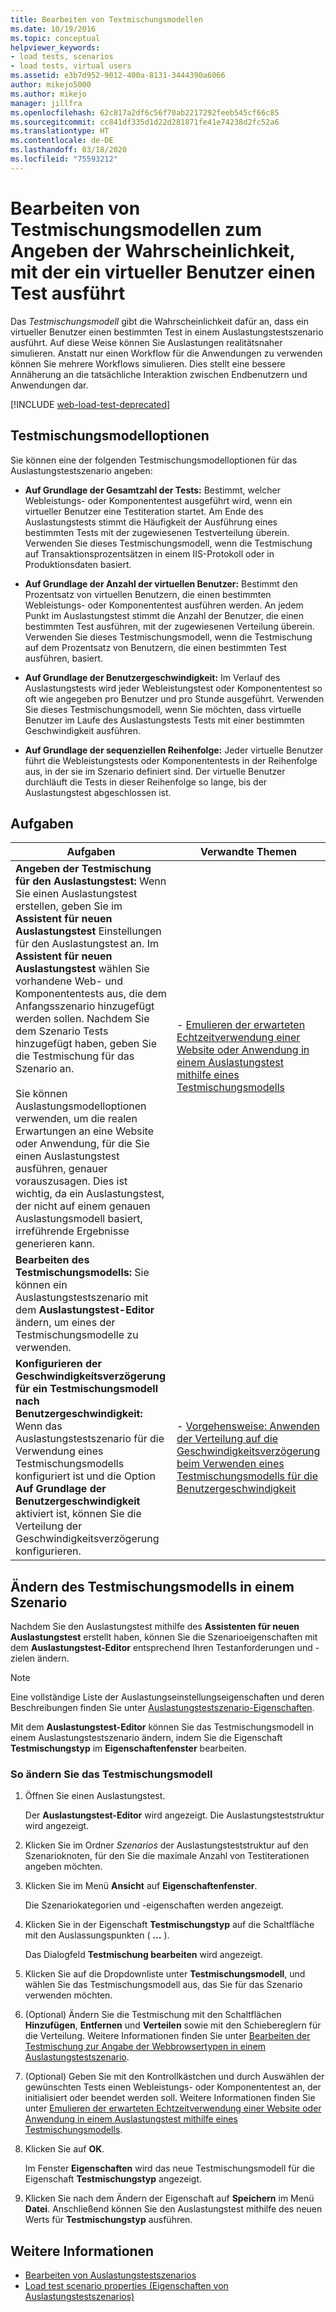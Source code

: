 ```yaml
---
title: Bearbeiten von Textmischungsmodellen
ms.date: 10/19/2016
ms.topic: conceptual
helpviewer_keywords:
- load tests, scenarios
- load tests, virtual users
ms.assetid: e3b7d952-9012-400a-8131-3444390a6066
author: mikejo5000
ms.author: mikejo
manager: jillfra
ms.openlocfilehash: 62c817a2df6c56f70ab2217292feeb545cf66c85
ms.sourcegitcommit: cc841df335d1d22d281871fe41e74238d2fc52a6
ms.translationtype: HT
ms.contentlocale: de-DE
ms.lasthandoff: 03/18/2020
ms.locfileid: "75593212"
---
```

# <a name="edit-test-mix-models-to-specify-the-probability-of-a-virtual-user-running-a-test"></a>Bearbeiten von Testmischungsmodellen zum Angeben der Wahrscheinlichkeit, mit der ein virtueller Benutzer einen Test ausführt

Das *Testmischungsmodell* gibt die Wahrscheinlichkeit dafür an, dass ein virtueller Benutzer einen bestimmten Test in einem Auslastungstestszenario ausführt. Auf diese Weise können Sie Auslastungen realitätsnaher simulieren. Anstatt nur einen Workflow für die Anwendungen zu verwenden können Sie mehrere Workflows simulieren. Dies stellt eine bessere Annäherung an die tatsächliche Interaktion zwischen Endbenutzern und Anwendungen dar.

[!INCLUDE [web-load-test-deprecated](includes/web-load-test-deprecated.md)]

## <a name="test-mix-model-options"></a>Testmischungsmodelloptionen

Sie können eine der folgenden Testmischungsmodelloptionen für das Auslastungstestszenario angeben:

- **Auf Grundlage der Gesamtzahl der Tests:** Bestimmt, welcher Webleistungs- oder Komponententest ausgeführt wird, wenn ein virtueller Benutzer eine Testiteration startet. Am Ende des Auslastungstests stimmt die Häufigkeit der Ausführung eines bestimmten Tests mit der zugewiesenen Testverteilung überein. Verwenden Sie dieses Testmischungsmodell, wenn die Testmischung auf Transaktionsprozentsätzen in einem IIS-Protokoll oder in Produktionsdaten basiert.

- **Auf Grundlage der Anzahl der virtuellen Benutzer:** Bestimmt den Prozentsatz von virtuellen Benutzern, die einen bestimmten Webleistungs- oder Komponententest ausführen werden. An jedem Punkt im Auslastungstest stimmt die Anzahl der Benutzer, die einen bestimmten Test ausführen, mit der zugewiesenen Verteilung überein. Verwenden Sie dieses Testmischungsmodell, wenn die Testmischung auf dem Prozentsatz von Benutzern, die einen bestimmten Test ausführen, basiert.

- **Auf Grundlage der Benutzergeschwindigkeit:** Im Verlauf des Auslastungstests wird jeder Webleistungstest oder Komponententest so oft wie angegeben pro Benutzer und pro Stunde ausgeführt. Verwenden Sie dieses Testmischungsmodell, wenn Sie möchten, dass virtuelle Benutzer im Laufe des Auslastungstests Tests mit einer bestimmten Geschwindigkeit ausführen.

- **Auf Grundlage der sequenziellen Reihenfolge:** Jeder virtuelle Benutzer führt die Webleistungstests oder Komponententests in der Reihenfolge aus, in der sie im Szenario definiert sind. Der virtuelle Benutzer durchläuft die Tests in dieser Reihenfolge so lange, bis der Auslastungstest abgeschlossen ist.

## <a name="tasks"></a>Aufgaben

|Aufgaben|Verwandte Themen|
|-|-----------------------|
|**Angeben der Testmischung für den Auslastungstest:** Wenn Sie einen Auslastungstest erstellen, geben Sie im **Assistent für neuen Auslastungstest** Einstellungen für den Auslastungstest an. Im **Assistent für neuen Auslastungstest** wählen Sie vorhandene Web- und Komponententests aus, die dem Anfangsszenario hinzugefügt werden sollen. Nachdem Sie dem Szenario Tests hinzugefügt haben, geben Sie die Testmischung für das Szenario an.<br /><br /> Sie können Auslastungsmodelloptionen verwenden, um die realen Erwartungen an eine Website oder Anwendung, für die Sie einen Auslastungstest ausführen, genauer vorauszusagen. Dies ist wichtig, da ein Auslastungstest, der nicht auf einem genauen Auslastungsmodell basiert, irreführende Ergebnisse generieren kann.|-   [Emulieren der erwarteten Echtzeitverwendung einer Website oder Anwendung in einem Auslastungstest mithilfe eines Testmischungsmodells](../test/emulate-real-world-usage-of-a-web-site-in-a-load-test-using-test-mix-models.md)|
|**Bearbeiten des Testmischungsmodells:** Sie können ein Auslastungstestszenario mit dem **Auslastungstest-Editor** ändern, um eines der Testmischungsmodelle zu verwenden.||
|**Konfigurieren der Geschwindigkeitsverzögerung für ein Testmischungsmodell nach Benutzergeschwindigkeit:** Wenn das Auslastungstestszenario für die Verwendung eines Testmischungsmodells konfiguriert ist und die Option **Auf Grundlage der Benutzergeschwindigkeit** aktiviert ist, können Sie die Verteilung der Geschwindigkeitsverzögerung konfigurieren.|-   [Vorgehensweise: Anwenden der Verteilung auf die Geschwindigkeitsverzögerung beim Verwenden eines Testmischungsmodells für die Benutzergeschwindigkeit](../test/how-to-apply-distribution-to-pacing-delay-when-using-a-user-pace-test-mix-model.md)|

## <a name="change-the-test-mix-model-in-a-scenario"></a>Ändern des Testmischungsmodells in einem Szenario

Nachdem Sie den Auslastungstest mithilfe des **Assistenten für neuen Auslastungstest** erstellt haben, können Sie die Szenarioeigenschaften mit dem **Auslastungstest-Editor** entsprechend Ihren Testanforderungen und -zielen ändern.

> [!NOTE]
> Eine vollständige Liste der Auslastungseinstellungseigenschaften und deren Beschreibungen finden Sie unter [Auslastungstestszenario-Eigenschaften](../test/load-test-scenario-properties.md).

Mit dem **Auslastungstest-Editor** können Sie das Testmischungsmodell in einem Auslastungstestszenario ändern, indem Sie die Eigenschaft **Testmischungstyp** im **Eigenschaftenfenster** bearbeiten.

### <a name="to-change-the-test-mix-model"></a>So ändern Sie das Testmischungsmodell

1. Öffnen Sie einen Auslastungstest.

     Der **Auslastungstest-Editor** wird angezeigt. Die Auslastungsteststruktur wird angezeigt.

2. Klicken Sie im Ordner *Szenarios* der Auslastungsteststruktur auf den Szenarioknoten, für den Sie die maximale Anzahl von Testiterationen angeben möchten.

3. Klicken Sie im Menü **Ansicht** auf **Eigenschaftenfenster**.

     Die Szenariokategorien und -eigenschaften werden angezeigt.

4. Klicken Sie in der Eigenschaft **Testmischungstyp** auf die Schaltfläche mit den Auslassungspunkten ( **…** ).

     Das Dialogfeld **Testmischung bearbeiten** wird angezeigt.

5. Klicken Sie auf die Dropdownliste unter **Testmischungsmodell**, und wählen Sie das Testmischungsmodell aus, das Sie für das Szenario verwenden möchten.

6. (Optional) Ändern Sie die Testmischung mit den Schaltflächen **Hinzufügen**, **Entfernen** und **Verteilen** sowie mit den Schiebereglern für die Verteilung. Weitere Informationen finden Sie unter [Bearbeiten der Testmischung zur Angabe der Webbrowsertypen in einem Auslastungstestszenario](../test/edit-the-test-mix-to-specify-which-web-browsers-types-in-a-load-test-scenario.md).

7. (Optional) Geben Sie mit den Kontrollkästchen und durch Auswählen der gewünschten Tests einen Webleistungs- oder Komponententest an, der initialisiert oder beendet werden soll. Weitere Informationen finden Sie unter [Emulieren der erwarteten Echtzeitverwendung einer Website oder Anwendung in einem Auslastungstest mithilfe eines Testmischungsmodells](../test/emulate-real-world-usage-of-a-web-site-in-a-load-test-using-test-mix-models.md).

8. Klicken Sie auf **OK**.

     Im Fenster **Eigenschaften** wird das neue Testmischungsmodell für die Eigenschaft **Testmischungstyp** angezeigt.

9. Klicken Sie nach dem Ändern der Eigenschaft auf **Speichern** im Menü **Datei**. Anschließend können Sie den Auslastungstest mithilfe des neuen Werts für **Testmischungstyp** ausführen.

## <a name="see-also"></a>Weitere Informationen

- [Bearbeiten von Auslastungstestszenarios](../test/edit-load-test-scenarios.md)
- [Load test scenario properties (Eigenschaften von Auslastungstestszenarios)](../test/load-test-scenario-properties.md)
